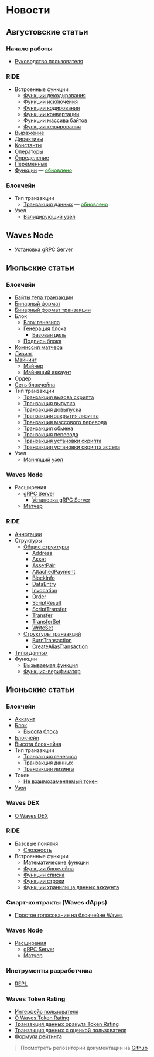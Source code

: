 # Новости

## Августовские статьи

### Начало работы

* [Руководство пользователя](getting-started/getting-started-for-users.md)

### RIDE

* Встроенные функции
  * [Функции декодирования](ride/functions/built-in-functions/decoding-functions.md)
  * [Функции исключения](ride/functions/built-in-functions/exception-functions.md)
  * [Функции кодирования](ride/functions/built-in-functions/encoding-functions.md)
  * [Функции конвертации](ride/functions/built-in-functions/converting-functions.md)
  * [Функции массива байтов](ride/functions/built-in-functions/byte-array-functions.md)
  * [Функции хеширования](ride/functions/built-in-functions/hashing-functions.md)
* [Выражение](ride/base-concepts/expression.md)
* [Директивы](ride/script/directives.md)
* [Константы](ride/constants.md)
* [Операторы](ride/operators.md)
* [Определение](ride/base-concepts/definition.md)
* [Переменные](ride/variables.md)
* [Функции](ride/functions.md) — [<span style="color:green">обновлено</span>](https://github.com/wavesplatform/waves-documentation/pull/1465/files)

### Блокчейн

* Тип транзакции
  * [Транзакция данных](blockchain/transaction-type/data-transaction.md) — [<span style="color:green">обновлено</span>](https://github.com/wavesplatform/waves-documentation/pull/1456/files)
* Узел
  * [Валидирующий узел](blockchain/node/validating-node.md)

## Waves Node

* [Установка gRPC Server](waves-node/extensions/grpc-server/grpc-server-installation.md)

## Июльские статьи

### Блокчейн

* [Байты тела транзакции](blockchain/transaction-body-bytes.md)
* [Бинарный формат](blockchain/binary-format.md)
* [Бинарный формат транзакции](blockchain/binary-format/transaction-binary-format.md)
* Блок
  * [Блок генезиса](blockchain/block/genesis-block.md)
  * [Генерация блока](blockchain/block/block-generation.md)
    * [Базовая цель](blockchain/block/block-generation/base-target.md)
  * [Подпись блока](blockchain/block/block-signature.md)
* [Комиссия матчера](blockchain/matcher-fee.md)
* [Лизинг](blockchain/leasing.md)
* [Майнинг](blockchain/mining.md)
  * [Майнер](blockchain/mining/miner.md)
  * [Майнящий аккаунт](blockchain/mining/mining-account.md)
* [Ордер](blockchain/order.md)
* [Сеть блокчейна](blockchain/blockchain-network.md)
* Тип транзакции
  * [Транзакция вызова скрипта](blockchain/transaction-type/invoke-script-transaction.md)
  * [Транзакция выпуска](blockchain/transaction-type/issue-transaction.md)
  * [Транзакция довыпуска](blockchain/transaction-type/reissue-transaction.md)
  * [Транзакция закрытия лизинга](blockchain/transaction-type/lease-cancel-transaction.md)
  * [Транзакция массового перевода](blockchain/transaction-type/mass-transfer-transaction.md)
  * [Транзакция обмена](blockchain/transaction-type/exchange-transaction.md)
  * [Транзакция перевода](blockchain/transaction-type/transfer-transaction.md)
  * [Транзакция установки скрипта](blockchain/transaction-type/set-script-transaction.md)
  * [Транзакция установки скрипта ассета](blockchain/transaction-type/set-asset-script-transaction.md)
* Узел
  * [Майнящий узел](blockchain/node/mining-node.md)

### Waves Node

* Расширения
  * [gRPC Server](waves-node/extensions/grpc-server.md)
    * [Установка gRPC Server](waves-node/extensions/grpc-server/grpc-server-installation.md)
  * [Матчер](waves-node/extensions/matcher.md)

### RIDE

* [Аннотации](ride/functions/annotations.md)
* Структуры
  * [Общие структуры](ride/structures/common-structures.md)
    * [Address](ride/structures/common-structures/address.md)
    * [Asset](ride/structures/common-structures/asset.md)
    * [AssetPair](ride/structures/common-structures/asset-pair.md)
    * [AttachedPayment](ride/structures/common-structures/attached-payment.md)
    * [BlockInfo](ride/structures/common-structures/block-info.md)
    * [DataEntry](ride/structures/common-structures/data-entry.md)
    * [Invocation](ride/structures/common-structures/invocation.md)
    * [Order](ride/structures/common-structures/order.md)
    * [ScriptResult](ride/structures/common-structures/script-result.md)
    * [ScriptTransfer](ride/structures/common-structures/script-transfer.md)
    * [Transfer](ride/structures/common-structures/transfer.md)
    * [TransferSet](ride/structures/common-structures/transfer-set.md)
    * [WriteSet](ride/structures/common-structures/write-set.md)
  * [Структуры транзакций](ride/structures/transaction-structures.md)
    * [BurnTransaction](ride/structures/transaction-structures/burn-transaction.md)
    * [CreateAliasTransaction](/ride/structures/transaction-structures/create-alias-transaction.md)
* [Типы данных](/ride/data-types.md)
* Функции
  * [Вызываемая функция](ride/functions/callable-function.md)
  * [Функция-верификатор](ride/functions/verifier-function.md)

##  Июньские статьи

### Блокчейн

* [Аккаунт](blockchain/account.md)
* [Блок](blockchain/block.md)
  * [Высота блока](blockchain/block/block-height.md)
* [Блокчейн](blockchain/blockchain.md)
* [Высота блокчейна](blockchain/blockchain-height.md)
* Тип транзакции
  * [Транзакция генезиса](blockchain/transaction-type/genesis-transaction.md)
  * [Транзакция данных](blockchain/transaction-type/data-transaction.md)
  * [Транзакция лизинга](blockchain/transaction-type/lease-transaction.md)
* Токен
  * [Не взаимозаменяемый токен](blockchain/token/non-fungible-token.md)
* [Узел](blockchain/node.md)

### Waves DEX

* [О Waves DEX](waves-dex/about-waves-dex.md)

### RIDE

* Базовые понятия
  * [Сложность](ride/base-concepts/complexity.md)
* Встроенные функции
  * [Математические функции](ride/functions/built-in-functions/math-functions.md)
  * [Функции блокчейна](ride/functions/built-in-functions/blockchain-functions.md)
  * [Функции списка](ride/functions/built-in-functions/list-functions.md)
  * [Функции строки](ride/functions/built-in-functions/string-functions.md)
  * [Функции хранилища данных аккаунта](ride/functions/built-in-functions/account-data-storage-functions.md)


### Смарт-контракты (Waves dApps)

* [Простое голосование на блокчейне Waves](smart-contracts/simple-voting-on-the-waves-blockchain.md)

### Waves Node

* [Расширения](waves-node/extensions.md)
  * [gRPC Server](waves-node/extensions/grpc-server.md)
  * [Матчер](waves-node/extensions/matcher.md)

### Инструменты разработчика

* [REPL](developer-tools/repl.md)

### Waves Token Rating

* [Интерфейс пользователя](waves-token-rating/user-interface.md)
* [О Waves Token Rating](waves-token-rating/about-waves-token-rating.md)
* [Транзакция данных оракула Token Rating](waves-token-rating/data-transaction-of-the-token-rating-oracle.md)
* [Транзакция данных с оценкой пользователя](waves-token-rating/data-transaction-with-user-s-rate.md)
* [Формула рейтинга](waves-token-rating/rating-formula.md)

> Посмотреть репозиторий документации на [Github](https://github.com/wavesplatform/waves-documentation)
